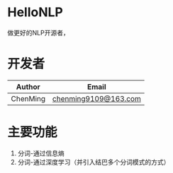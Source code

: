 
# HelloNLP
做更好的NLP开源者，


# 开发者
| Author | Email | 
| ----- | ------ | 
| ChenMing | chenming9109@163.com |


# 主要功能
1. 分词-通过信息熵
2. 分词-通过深度学习（并引入结巴多个分词模式的方式）



